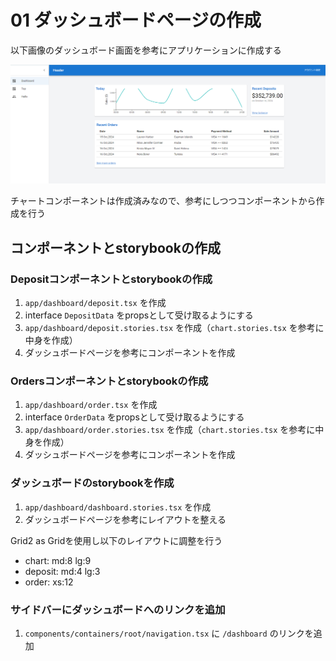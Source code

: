 # 01 ダッシュボードページの作成

以下画像のダッシュボード画面を参考にアプリケーションに作成する

![dashboard sample](image.png)

チャートコンポーネントは作成済みなので、参考にしつつコンポーネントから作成を行う

## コンポーネントとstorybookの作成

### Depositコンポーネントとstorybookの作成

1. `app/dashboard/deposit.tsx` を作成
1. interface `DepositData` をpropsとして受け取るようにする
1. `app/dashboard/deposit.stories.tsx` を作成（`chart.stories.tsx` を参考に中身を作成）
1. ダッシュボードページを参考にコンポーネントを作成

### Ordersコンポーネントとstorybookの作成

1. `app/dashboard/order.tsx` を作成
1. interface `OrderData` をpropsとして受け取るようにする
1. `app/dashboard/order.stories.tsx` を作成（`chart.stories.tsx` を参考に中身を作成）
1. ダッシュボードページを参考にコンポーネントを作成

### ダッシュボードのstorybookを作成

1. `app/dashboard/dashboard.stories.tsx` を作成
1. ダッシュボードページを参考にレイアウトを整える

Grid2 as Gridを使用し以下のレイアウトに調整を行う

- chart: md:8 lg:9
- deposit: md:4 lg:3
- order: xs:12

### サイドバーにダッシュボードへのリンクを追加

1. `components/containers/root/navigation.tsx` に `/dashboard` のリンクを追加
